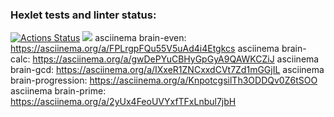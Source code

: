 ### Hexlet tests and linter status:

[![Actions Status](https://github.com/l4ught3r/frontend-project-lvl1/workflows/hexlet-check/badge.svg)](https://github.com/l4ught3r/frontend-project-lvl1/actions)
<a href="https://codeclimate.com/github/l4ught3r/frontend-project-lvl1/maintainability"><img src="https://api.codeclimate.com/v1/badges/aeb481b8844fe9b95404/maintainability" /></a>
asciinema brain-even: https://asciinema.org/a/FPLrgpFQu55V5uAd4i4Etgkcs
asciinema brain-calc: https://asciinema.org/a/gwDePYuCBHyGpGyA9QAWKCZiJ
asciinema brain-gcd: https://asciinema.org/a/IXxeR1ZNCxxdCVt7Zd1mGGjIL
asciinema brain-progression: https://asciinema.org/a/KnpotcgsilTh3ODDQv0Z6tSOO
asciinema brain-prime: https://asciinema.org/a/2yUx4FeoUVYxfTFxLnbul7jbH